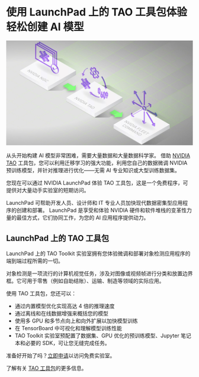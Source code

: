 # 使用 LaunchPad 上的 TAO 工具包体验轻松创建 AI 模型

![](TAO_1920x1080.jpg)

从头开始构建 AI 模型非常困难，需要大量数据和大量数据科学家。 借助 [NVIDIA TAO](https://developer.nvidia.com/tao-toolkit) 工具包，您可以利用迁移学习的强大功能，利用您自己的数据微调 NVIDIA 预训练模型，并针对推理进行优化——无需 AI 专业知识或大型训练数据集。

您现在可以通过 NVIDIA LaunchPad 体验 TAO 工具包，这是一个免费程序，可提供对大量动手实验室的短期访问。

LaunchPad 可帮助开发人员、设计师和 IT 专业人员加快现代数据密集型应用程序的创建和部署。 LaunchPad 是享受和体验 NVIDIA 硬件和软件堆栈的变革性力量的最佳方式，它们协同工作，为您的 AI 应用程序提供动力。

## LaunchPad 上的 TAO 工具包

LaunchPad 上的 TAO Toolkit 实验室拥有您体验微调和部署对象检测应用程序的端到端过程所需的一切。

对象检测是一项流行的计算机视觉任务，涉及对图像或视频帧进行分类和放置边界框。它可用于零售（例如自助结账）、运输、制造等领域的实际应用。

使用 TAO 工具包，您还可以：

* 通过内置模型优化实现高达 4 倍的推理速度
* 通过离线和在线数据增强来概括您的模型
* 使用多 GPU 和多节点向上和向外扩展以加快模型训练
* 在 TensorBoard 中可视化和理解模型训练性能
* TAO Toolkit 实验室预配置了数据集、GPU 优化的预训练模型、Jupyter 笔记本和必要的 SDK，可让您无缝完成任务。

准备好开始了吗？[立即申请](https://www.nvidia.com/en-us/launchpad/ai/develop-a-custom-object-detection-model-with-tao-toolkit-and-deploy-with-deepstream/)以访问免费实验室。

了解有关 [TAO 工具包](https://developer.nvidia.com/tao-toolkit)的更多信息。

























